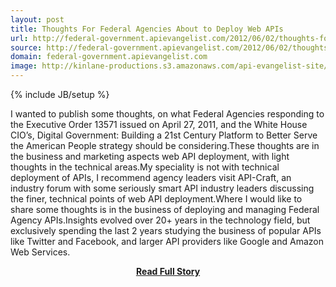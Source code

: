 ```yaml
---
layout: post
title: Thoughts For Federal Agencies About to Deploy Web APIs
url: http://federal-government.apievangelist.com/2012/06/02/thoughts-for-federal-agencies-about-to-deploy-web-apis/
source: http://federal-government.apievangelist.com/2012/06/02/thoughts-for-federal-agencies-about-to-deploy-web-apis/
domain: federal-government.apievangelist.com
image: http://kinlane-productions.s3.amazonaws.com/api-evangelist-site/blog/Building-a-21st-century-platform-to-better-serve-the-american-people-1.png
---
```

{% include JB/setup %}<p>I wanted to publish some thoughts, on what Federal Agencies responding to the Executive Order 13571 issued on April 27, 2011, and the White House CIO’s, Digital Government: Building a 21st Century Platform to Better Serve the American People strategy should be considering.These thoughts are in the business and marketing aspects web API deployment, with light thoughts in the technical areas.My speciality is not with technical deployment of APIs, I recommend agency leaders visit API-Craft, an industry forum with some seriously smart API industry leaders discussing the finer, technical points of web API deployment.Where I would like to share some thoughts is in the business of deploying and managing Federal Agency APIs.Insights evolved over 20+ years in the technology field, but exclusively spending the last 2 years studying the business of popular APIs like Twitter and Facebook, and larger API providers like Google and Amazon Web Services.</p>
<center><p><a href="http://federal-government.apievangelist.com/2012/06/02/thoughts-for-federal-agencies-about-to-deploy-web-apis/" style='padding:25px; font-sze:18px; font-weight: bold;'>Read Full Story</a></p></center>
